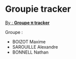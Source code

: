 # Groupie tracker

<ins>By : **Groupe π tracker**</ins>

Groupe :
- BOIZOT Maxime
- SAROUILLE Alexandre
- BONNELL Nathan

